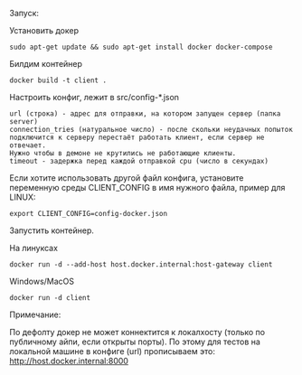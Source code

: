 Запуск:

Установить докер 

```
sudo apt-get update && sudo apt-get install docker docker-compose
```

Билдим контейнер

```
docker build -t client .
```

Настроить конфиг, лежит в src/config-*.json

```
url (строка) - адрес для отправки, на котором запущен сервер (папка server)
connection_tries (натуральное число) - после скольки неудачных попыток подключится к серверу перестаёт работать клиент, если сервер не отвечает.
Нужно чтобы в демоне не крутились не работающие клиенты.
timeout - задержка перед каждой отправкой cpu (число в секундах)
```

Если хотите использовать другой файл конфига, установите переменную среды CLIENT_CONFIG в имя нужного файла, пример для LINUX:

```
export CLIENT_CONFIG=config-docker.json
```

Запустить контейнер.


На линуксах

```
docker run -d --add-host host.docker.internal:host-gateway client
```

Windows/MacOS

```
docker run -d client
```

Примечание:

По дефолту докер не может коннектится к локалхосту (только по публичному айпи, если открыты порты). 
По этому для тестов на локальной машине в конфиге (url) прописываем это: http://host.docker.internal:8000